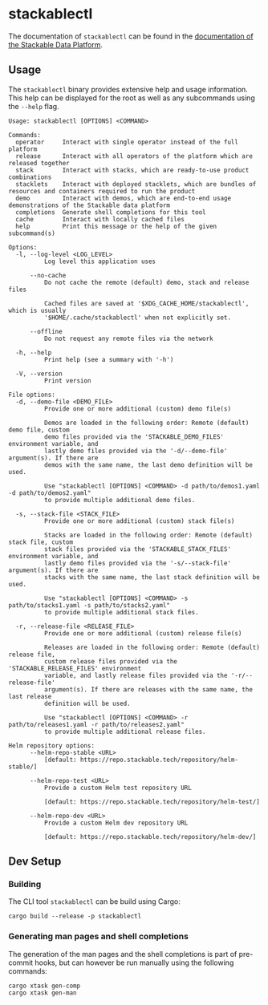# stackablectl

The documentation of `stackablectl` can be found in the [documentation of the Stackable Data Platform][ctl-docs].

[ctl-docs]: https://docs.stackable.tech/stackablectl/stable/index.html

## Usage

The `stackablectl` binary provides extensive help and usage information. This help can be displayed for the root as well
as any subcommands using the `--help` flag.

```plain
Usage: stackablectl [OPTIONS] <COMMAND>

Commands:
  operator     Interact with single operator instead of the full platform
  release      Interact with all operators of the platform which are released together
  stack        Interact with stacks, which are ready-to-use product combinations
  stacklets    Interact with deployed stacklets, which are bundles of resources and containers required to run the product
  demo         Interact with demos, which are end-to-end usage demonstrations of the Stackable data platform
  completions  Generate shell completions for this tool
  cache        Interact with locally cached files
  help         Print this message or the help of the given subcommand(s)

Options:
  -l, --log-level <LOG_LEVEL>
          Log level this application uses

      --no-cache
          Do not cache the remote (default) demo, stack and release files

          Cached files are saved at '$XDG_CACHE_HOME/stackablectl', which is usually
          '$HOME/.cache/stackablectl' when not explicitly set.

      --offline
          Do not request any remote files via the network

  -h, --help
          Print help (see a summary with '-h')

  -V, --version
          Print version

File options:
  -d, --demo-file <DEMO_FILE>
          Provide one or more additional (custom) demo file(s)

          Demos are loaded in the following order: Remote (default) demo file, custom
          demo files provided via the 'STACKABLE_DEMO_FILES' environment variable, and
          lastly demo files provided via the '-d/--demo-file' argument(s). If there are
          demos with the same name, the last demo definition will be used.

          Use "stackablectl [OPTIONS] <COMMAND> -d path/to/demos1.yaml -d path/to/demos2.yaml"
          to provide multiple additional demo files.

  -s, --stack-file <STACK_FILE>
          Provide one or more additional (custom) stack file(s)

          Stacks are loaded in the following order: Remote (default) stack file, custom
          stack files provided via the 'STACKABLE_STACK_FILES' environment variable, and
          lastly demo files provided via the '-s/--stack-file' argument(s). If there are
          stacks with the same name, the last stack definition will be used.

          Use "stackablectl [OPTIONS] <COMMAND> -s path/to/stacks1.yaml -s path/to/stacks2.yaml"
          to provide multiple additional stack files.

  -r, --release-file <RELEASE_FILE>
          Provide one or more additional (custom) release file(s)

          Releases are loaded in the following order: Remote (default) release file,
          custom release files provided via the 'STACKABLE_RELEASE_FILES' environment
          variable, and lastly release files provided via the '-r/--release-file'
          argument(s). If there are releases with the same name, the last release
          definition will be used.

          Use "stackablectl [OPTIONS] <COMMAND> -r path/to/releases1.yaml -r path/to/releases2.yaml"
          to provide multiple additional release files.

Helm repository options:
      --helm-repo-stable <URL>
          [default: https://repo.stackable.tech/repository/helm-stable/]

      --helm-repo-test <URL>
          Provide a custom Helm test repository URL

          [default: https://repo.stackable.tech/repository/helm-test/]

      --helm-repo-dev <URL>
          Provide a custom Helm dev repository URL

          [default: https://repo.stackable.tech/repository/helm-dev/]
```

## Dev Setup

### Building

The CLI tool `stackablectl` can be build using Cargo:

```shell
cargo build --release -p stackablectl
```

### Generating man pages and shell completions

The generation of the man pages and the shell completions is part of pre-commit hooks, but can however be run manually
using the following commands:

```shell
cargo xtask gen-comp
cargo xtask gen-man
```
